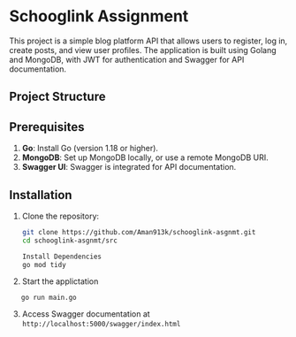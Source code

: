 # Schooglink Assignment

This project is a simple blog platform API that allows users to register, log in, create posts, and view user profiles. The application is built using Golang and MongoDB, with JWT for authentication and Swagger for API documentation.

## Project Structure


## Prerequisites

1. **Go**: Install Go (version 1.18 or higher).
2. **MongoDB**: Set up MongoDB locally, or use a remote MongoDB URI.
3. **Swagger UI**: Swagger is integrated for API documentation.

## Installation

1. Clone the repository:
   ```bash
   git clone https://github.com/Aman913k/schooglink-asgnmt.git
   cd schooglink-asgnmt/src

   Install Dependencies
   go mod tidy
   ```

2. Start the applictation
 ```
    go run main.go
   ```

3. Access Swagger documentation at  ```http://localhost:5000/swagger/index.html```


